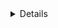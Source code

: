 <details>

### PERSON RECORD API
An API that allow users to Create, Read, Update, and Delete persons record from mysql database. To use this API:

**INSTALLATIONS**
In the Project main folder:
1. Run `go mod init <name_to_give_project>` to store all the necessary dependacies needed for the API to work efficiently.

2. Run 
    `go get -u github.com/jinzhu/gorm`

3. Run
    `go get -u github.com/jinzhu/gorm/dialects/mysql`

4. Run    
    `go get -u github.com/gorilla/mux`

5. Run 
    `go get -u github.com/jinzhu/inflection`

Once you have all these installed, you're good to go.

### To know more on how to use this API
#### Visit:
 [DOCUMENTATION] (https://documenter.getpostman.com/view/29195129/2s9YC5yCY2)

</details>
